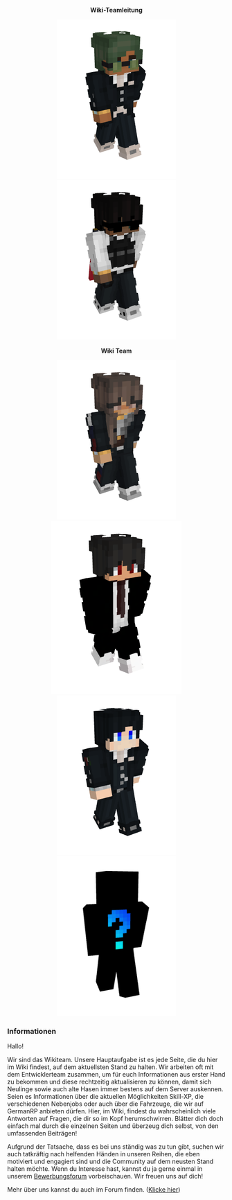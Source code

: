 
<center>  

**Wiki-Teamleitung** 

</center>

<center>

<img src="../../../assets/image/wikiteam/piewn-skin.png" alt="Piewn" title="Piewn" /> <img src="../../../assets/image/wikiteam/36flo-skin.png" alt="36Flo" title="36Flo" />

</center>

<center>

**Wiki Team**

</center>

<center>
 
<img src="../../../assets/image/wikiteam/evoli-skin.png" alt="Evoli_" title="Evoli_" />
<img src="../../../assets/image/wikiteam/lxlxndrxg-skin.png" alt="Lxlxndrxg" title="Lxlxndrxg" />
<img src="../../../assets/image/wikiteam/jonas-skin.png" alt="EnderJonas1" title="EnderJonas1" />
<img src="../../../assets/image/wikiteam/fragezeichen-skin.png" alt="???" title="???" /> 


</center>

### Informationen 

Hallo!

Wir sind das Wikiteam. Unsere Hauptaufgabe ist es jede Seite, die du hier im Wiki findest, auf dem aktuellsten Stand zu halten. Wir arbeiten oft mit dem Entwicklerteam zusammen, um für euch Informationen aus erster Hand zu bekommen und diese rechtzeitig aktualisieren zu können, damit sich Neulinge sowie auch alte Hasen immer bestens auf dem Server auskennen. Seien es Informationen über die aktuellen Möglichkeiten Skill-XP, die verschiedenen Nebenjobs oder auch über die Fahrzeuge, die wir auf GermanRP anbieten dürfen. Hier, im Wiki, findest du wahrscheinlich viele Antworten auf Fragen, die dir so im Kopf herumschwirren. Blätter dich doch einfach mal durch die einzelnen Seiten und überzeug dich selbst, von den umfassenden Beiträgen!

Aufgrund der Tatsache, dass es bei uns ständig was zu tun gibt, suchen wir auch tatkräftig nach helfenden Händen in unseren Reihen, die eben motiviert und engagiert sind und die Community auf dem neusten Stand halten möchte. Wenn du Interesse hast, kannst du ja gerne einmal in unserem [Bewerbungsforum](https://germanrp.eu/forum/index.php?board/200-bewerben/) vorbeischauen. Wir freuen uns auf dich! 

 Mehr über uns kannst du auch im Forum finden. ([Klicke hier](https://germanrp.eu/forum/index.php?thread/12284-vorstellung-des-wiki-teams/))
